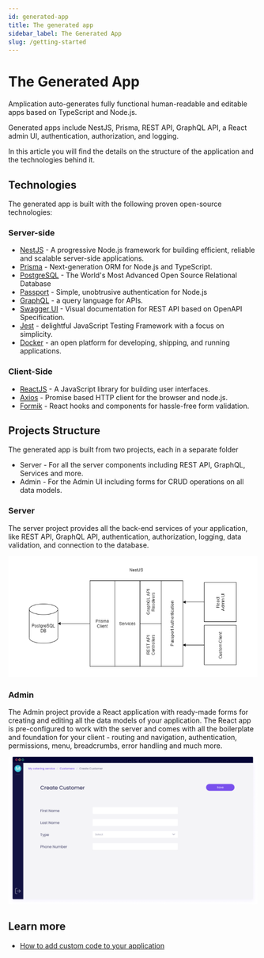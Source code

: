 ```yaml
---
id: generated-app
title: The generated app
sidebar_label: The Generated App
slug: /getting-started
---
```


# The Generated App

Amplication auto-generates fully functional human-readable and editable apps based on TypeScript and Node.js.

Generated apps include NestJS, Prisma, REST API, GraphQL API, a React admin UI, authentication, authorization, and logging.

In this article you will find the details on the structure of the application and the technologies behind it.

## Technologies

The generated app is built with the following proven open-source technologies:

### Server-side

- [NestJS](https://nestjs.com/) - A progressive Node.js framework for building efficient, reliable and scalable server-side applications.
- [Prisma](https://www.prisma.io/) - Next-generation ORM
  for Node.js and TypeScript.
- [PostgreSQL](https://www.postgresql.org/) - The World's Most Advanced Open Source Relational Database
- [Passport](http://www.passportjs.org/) - Simple, unobtrusive authentication for Node.js
- [GraphQL](https://graphql.org/) - a query language for APIs.
- [Swagger UI](https://swagger.io/) - Visual documentation for REST API based on OpenAPI Specification.
- [Jest](https://jestjs.io/) - delightful JavaScript Testing Framework with a focus on simplicity.
- [Docker](https://www.docker.com/) - an open platform for developing, shipping, and running applications.

### Client-Side

- [ReactJS](https://reactjs.org/) - A JavaScript library for building user interfaces.
- [Axios](https://github.com/axios/axios) - Promise based HTTP client for the browser and node.js.
- [Formik](https://formik.org/) - React hooks and components for hassle-free form validation.

## Projects Structure

The generated app is built from two projects, each in a separate folder

- Server - For all the server components including REST API, GraphQL, Services and more.
- Admin - For the Admin UI including forms for CRUD operations on all data models.

### Server

The server project provides all the back-end services of your application, like REST API, GraphQL API, authentication, authorization, logging, data validation, and connection to the database.

![](./assets/generated-app/app-components.png)

### Admin

The Admin project provide a React application with ready-made forms for creating and editing all the data models of your application. The React app is pre-configured to work with the server and comes with all the boilerplate and foundation for your client - routing and navigation, authentication, permissions, menu, breadcrumbs, error handling and much more.

![](./assets/generated-app/admin-ui.png)

## Learn more

- [How to add custom code to your application](/docs/how-to/custom-code)
